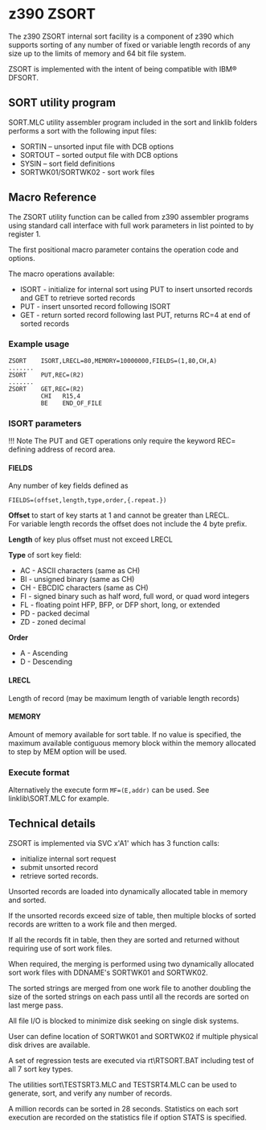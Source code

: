 # z390 ZSORT

The z390 ZSORT internal sort facility is a component of z390 which supports sorting of any number of fixed or variable length records of any size up to the limits of memory and 64 bit file system.

ZSORT is implemented with the intent of being compatible with IBM&reg; DFSORT.
## SORT utility program

SORT.MLC utility assembler program included in the sort and linklib folders performs a sort with the following input files:

* SORTIN – unsorted input file with DCB options 
* SORTOUT – sorted output file with DCB options
* SYSIN – sort field definitions
* SORTWK01/SORTWK02 - sort work files

## Macro Reference

The ZSORT utility function can be called from z390 assembler programs using standard call interface with full work 
parameters in list pointed to by register 1.

The first positional macro parameter contains the operation code and options.  

The macro operations available:

* ISORT - initialize for internal sort using PUT to insert unsorted records and GET to retrieve sorted records
* PUT - insert unsorted record following ISORT
* GET - return sorted record following last PUT, returns RC=4 at end of sorted records

### Example usage

``` hlasm
ZSORT    ISORT,LRECL=80,MEMORY=10000000,FIELDS=(1,80,CH,A)
.......
ZSORT    PUT,REC=(R2)
.......
ZSORT    GET,REC=(R2)
         CHI   R15,4
         BE    END_OF_FILE
```

### ISORT parameters

!!! Note
    The PUT and GET operations only require the keyword REC= defining address of record area.

#### FIELDS
Any number of key fields defined as 

``` hlasm
FIELDS=(offset,length,type,order,{.repeat.})
```

**Offset** to start of key starts at 1 and cannot be greater than LRECL.  
For variable length records the offset does not include the 4 byte prefix.

**Length** of key plus offset must not exceed LRECL

**Type** of sort key field:

* AC - ASCII characters (same as CH)
* BI - unsigned binary (same as CH)
* CH - EBCDIC characters (same as CH)
* FI - signed binary such as half word, full word, or quad word integers
* FL - floating point HFP, BFP, or DFP short, long, or extended
* PD - packed decimal
* ZD - zoned decimal

**Order**

* A - Ascending
* D - Descending

#### LRECL

Length of record (may be maximum length of variable length records)

#### MEMORY

Amount of memory available for sort table.
If no value is specified, the maximum available contiguous memory block within the memory allocated to step by MEM option will be used.

### Execute format

Alternatively the execute form `MF=(E,addr)` can be used.  See linklib\SORT.MLC for example.

## Technical details

ZSORT is implemented via SVC x'A1' which has 3 function calls:

* initialize internal sort request
* submit unsorted record
* retrieve sorted records.

Unsorted records are loaded into dynamically allocated table in memory and sorted.

If the unsorted records exceed size of table, then multiple blocks of sorted records are written to a work file and then merged.

If all the records fit in table, then they are sorted and returned without requiring use of sort work files.

When required, the merging is performed using two dynamically allocated sort work files with DDNAME's SORTWK01 and SORTWK02. 

The sorted strings are merged from one work file to another doubling the size of the sorted strings on each pass until all the records are sorted on last merge pass.

All file I/O is blocked to minimize disk seeking on single disk systems.  

User can define location of SORTWK01 and SORTWK02 if multiple physical disk drives are available.

A set of regression tests are executed via rt\RTSORT.BAT including test of all 7 sort key types.

The utilities sort\TESTSRT3.MLC and TESTSRT4.MLC can be used to generate, sort, and verify any number of records.  

A million records can be sorted in 28 seconds.  Statistics on each sort execution are recorded on the statistics file if option STATS is specified.
